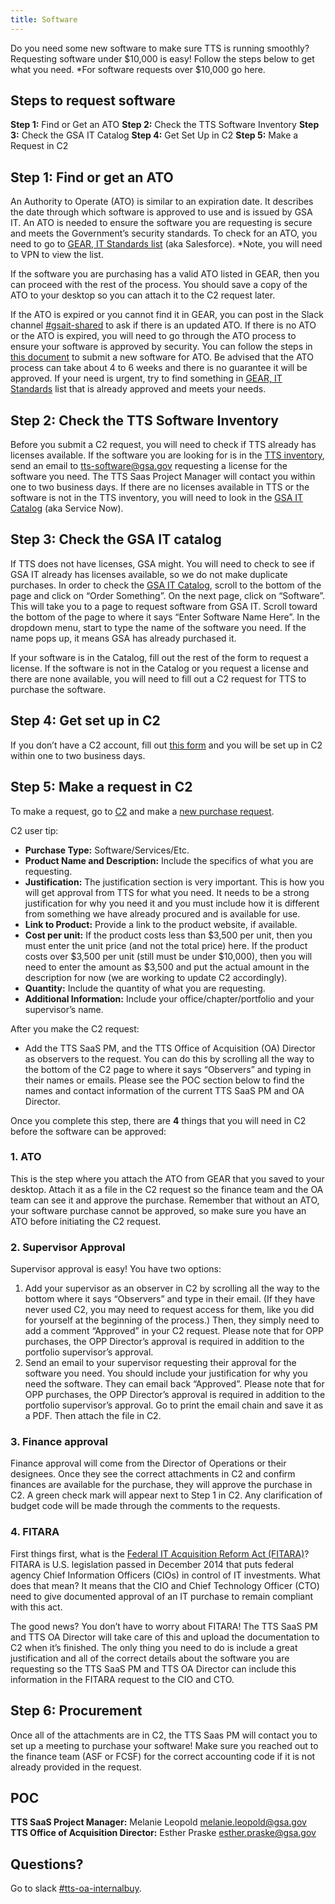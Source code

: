 ```yaml
---
title: Software
---
```


Do you need some new software to make sure TTS is running smoothly? Requesting software under $10,000 is easy! Follow the steps below to get what you need. *For software requests over $10,000 go here.

## Steps to request software

**Step 1:** Find or Get an ATO
**Step 2:** Check the TTS Software Inventory
**Step 3:** Check the GSA IT Catalog
**Step 4:** Get Set Up in C2
**Step 5:** Make a Request in C2

## Step 1: Find or get an ATO

An Authority to Operate (ATO) is similar to an expiration date. It describes the date through which software is approved to use and is issued by GSA IT. An ATO is needed to ensure the software you are requesting is secure and meets the Government’s security standards. To check for an ATO, you need to go to [GEAR, IT Standards list](https://ea.gsa.gov/#!/itstandards) (aka Salesforce). *Note, you will need to VPN to view the list.

If the software you are purchasing has a valid ATO listed in GEAR, then you can proceed with the rest of the process. You should save a copy of the ATO to your desktop so you can attach it to the C2 request later. 

If the ATO is expired or you cannot find it in GEAR, you can post in the Slack channel [#gsait-shared](https://gsa-tts.slack.com/messages/gsait-shared/) to ask if there is an updated ATO. If there is no ATO or the ATO is expired, you will need to go through the ATO process to ensure your software is approved by security. You can follow the steps in [this document](https://insite.gsa.gov/topics/information-technology/do-it-yourself-self-help/software-and-applications/software-downloads-and-requests/it-standards) to submit a new software for ATO. Be advised that the ATO process can take about 4 to 6 weeks and there is no guarantee it will be approved. If your need is urgent, try to find something in [GEAR, IT Standards](https://ea.gsa.gov/#!/itstandards) list that is already approved and meets your needs.

## Step 2: Check the TTS Software Inventory

Before you submit a C2 request, you will need to check if TTS already has licenses available. If the software you are looking for is in the [TTS inventory](https://docs.google.com/spreadsheets/d/15FxfSsf6i1bV7X1XBeJM0ok3LVCgbAGj-VFw7LdQ7qY/edit?usp=sharing), send an email to [tts-software@gsa.gov](mailto:tts-software@gsa.gov) requesting a license for the software you need. The TTS Saas Project Manager will contact you within one to two business days. If there are no licenses available in TTS or the software is not in the TTS inventory, you will need to look in the [GSA IT Catalog](https://gsa.service-now.com/sp/) (aka Service Now).

## Step 3: Check the GSA IT catalog

If TTS does not have licenses, GSA might. You will need to check to see if GSA IT already has licenses available, so we do not make duplicate purchases. In order to check the [GSA IT Catalog](https://gsa.service-now.com/sp/), scroll to the bottom of the page and click on “Order Something”. On the next page, click on “Software”. This will take you to a page to request software from GSA IT. Scroll toward the bottom of the page to where it says “Enter Software Name Here”. In the dropdown menu, start to type the name of the software you need. If the name pops up, it means GSA has already purchased it. 

If your software is in the Catalog, fill out the rest of the form to request a license.
If the software is not in the Catalog or you request a license and there are none available, you will need to fill out a C2 request for TTS to purchase the software.

## Step 4: Get set up in C2

If you don’t have a C2 account, fill out [this form](https://docs.google.com/forms/d/e/1FAIpQLSfZfBRRO_mBz2wwBHJTufi6kWONQhc64otCAYBCKV8keDvXVA/viewform) and you will be set up in C2 within one to two business days.

## Step 5: Make a request in C2

To make a request, go to [C2](https://requests.18f.gov/) and make a [new purchase request](https://requests.18f.gov/gsa18f/procurements/new).

C2 user tip: 

* **Purchase Type:** Software/Services/Etc.
* **Product Name and Description:** Include the specifics of what you are requesting.
* **Justification:** The justification section is very important. This is how you will get approval from TTS for what you need. It needs to be a strong justification for why you need it and you must include how it is different from something we have already procured and is available for use.
* **Link to Product:** Provide a link to the product website, if available.  
* **Cost per unit:** If the product costs less than $3,500 per unit, then you must enter the unit price (and not the total price) here. If the product costs over $3,500 per unit (still must be under $10,000), then you will need to enter the amount as $3,500 and put the actual amount in the description for now (we are working to update C2 accordingly).
* **Quantity:** Include the quantity of what you are requesting.
* **Additional Information:** Include your office/chapter/portfolio and your supervisor’s name.  


After you make the C2 request:

* Add the TTS SaaS PM, and the TTS Office of Acquisition (OA) Director as observers to the request. You can do this by scrolling all the way to the bottom of the C2 page to where it says “Observers” and typing in their names or emails. Please see the POC section below to find the names and contact information of the current TTS SaaS PM and OA Director. 

Once you complete this step, there are **4** things that you will need in C2 before the software can be approved: 

### 1. ATO

This is the step where you attach the ATO from GEAR that you saved to your desktop. Attach it as a file in the C2 request so the finance team and the OA team can see it and approve the purchase. Remember that without an ATO, your software purchase cannot be approved, so make sure you have an ATO before initiating the C2 request.

### 2. Supervisor Approval

Supervisor approval is easy! You have two options: 

  1. Add your supervisor as an observer in C2 by scrolling all the way to the bottom where it says “Observers” and type in their email. (If they have never used C2, you may need to request access for them, like you did for yourself at the beginning of the process.) Then, they simply need to add a comment “Approved” in your C2 request. Please note that for OPP purchases, the OPP Director’s approval is required in addition to the portfolio supervisor’s approval. 
  2. Send an email to your supervisor requesting their approval for the software you need. You should include your justification for why you need the software. They can email back “Approved”. Please note that for OPP purchases, the OPP Director’s approval is required in addition to the portfolio supervisor’s approval. Go to print the email chain and save it as a PDF. Then attach the file in C2. 

### 3. Finance approval

Finance approval will come from the Director of Operations or their designees. Once they see the correct attachments in C2 and confirm finances are available for the purchase, they will approve the purchase in C2. A green check mark will appear next to Step 1 in C2. Any clarification of budget code will be made through the comments to the requests.

### 4. FITARA

First things first, what is the [Federal IT Acquisition Reform Act (FITARA)](https://management.cio.gov/)? FITARA is U.S. legislation passed in December 2014 that puts federal agency Chief Information Officers (CIOs) in control of IT investments. What does that mean? It means that the CIO and Chief Technology Officer (CTO) need to give documented approval of an IT purchase to remain compliant with this act. 

The good news? You don’t have to worry about FITARA! The TTS SaaS PM and TTS OA Director will take care of this and upload the documentation to C2 when it’s finished. The only thing you need to do is include a great justification and all of the correct details about the software you are requesting so the TTS SaaS PM and TTS OA Director can include this information in the FITARA request to the CIO and CTO.

## Step 6: Procurement

Once all of the attachments are in C2, the TTS Saas PM will contact you to set up a meeting to purchase your software! Make sure you reached out to the finance team (ASF or FCSF) for the correct accounting code if it is not already provided in the request. 

## POC

**TTS SaaS Project Manager:** Melanie Leopold [melanie.leopold@gsa.gov](mailto:melanie.leopold@gsa.gov) 
**TTS Office of Acquisition Director:** Esther Praske [esther.praske@gsa.gov](mailto:esther.praske@gsa.gov)

## Questions?

Go to slack [#tts-oa-internalbuy](https://gsa-tts.slack.com/messages/tts-oa-internalbuy).



